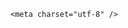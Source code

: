 <!DOCTYPE html>
<html lang="zh-CN">

<head>
    
<title>杭州野生动物园金钱豹外逃4年仍下落不明，它有多大概率还活着？万一在户外相遇，人该怎么办？_腾讯新闻</title>
<meta name="keywords" content="豹子,野生动物,金钱豹外逃,杭州野生动物园,杭州,华北豹,美洲豹,浙江">
<meta name="description" content="大皖新闻讯 2021年4月19日，杭州野生动物世界三只金钱豹逃逸，当时引发公众强烈关注。公开信息显示，2021年4月18日至19日，杭州野生动物世界多名饲养员先后违反操作规定，导致3只金钱豹逃脱；事件发生后，公司管理层经过商议，决定向政府主管部门及社会公众隐瞒此事，自行展开搜捕，因此给周边居民造成了严重的人身安全风险...">
<meta name="author" content="腾讯网">
<meta name="copyright" content="Copyright 1998 - 2025 Tencent. All Rights Reserved">
<meta property="og:type" content="news" />

<meta property="og:title" content="杭州野生动物园金钱豹外逃4年仍下落不明，它有多大概率还活着？万一在户外相遇，人该怎么办？_腾讯新闻" />
<meta property="og:description" content="大皖新闻讯 2021年4月19日，杭州野生动物世界三只金钱豹逃逸，当时引发公众强烈关注。公开信息显示，2021年4月18日至19日，杭州野生动物世界多名饲养员先后违反操作规定，导致3只金钱豹逃脱；事件发生后，公司管理层经过商议，决定向政府主管部门及社会公众隐瞒此事，自行展开搜捕，因此给周边居民造成了严重的人身安全风险..." />
<meta property="og:url" content="https://news.qq.com/rain/a/20250526Q053UC00" />
<meta property="og:image" content="https://inews.gtimg.com/news_ls/O1Wsn3ut38ub7xPXs2RmxWzzp1xFiki32S0KuJE54ra-8AA_640330/0" />
<meta property="article:author" content="" />
<meta property="article:published_time" content="2025-05-26 16:34:31" />
<meta property="category" content="" />

    <meta charset="utf-8" />
<meta http-equiv="X-UA-Compatible" content="IE=Edge" />
<meta name="viewport" content="width=device-width, initial-scale=1, shrink-to-fit=no" />
<link rel="dns-prefetch" href="mat1.gtimg.com">
<link rel="dns-prefetch" href="i.news.qq.com">
<link rel="shortcut icon" href="https://mat1.gtimg.com/qqcdn/qqindex2021/favicon.ico">
<script nomodule="true" src="https://mat1.gtimg.com/qqcdn/qqindex2021/common-static/20240515201444/core3-37-1.min.js"></script>
<script>
  try {
    if (!window.IntersectionObserver) {
      var observerScript = document.createElement('script');
      observerScript.src = "https://mat1.gtimg.com/qqcdn/qqindex2021/common-static/20241024141058/intersection-observer-polyfill.js";
      document.head.appendChild(observerScript);
    }
  } catch (error) {}
</script>

<script>
  try {
    if (!Element.prototype.scrollTo) {
      var scrollScript = document.createElement('script');
      scrollScript.src = "https://mat1.gtimg.com/qqcdn/qqindex2021/common-static/20241025153001/scroll-behavior-polyfill.js";
      document.head.appendChild(scrollScript);
    }
  } catch (error) {}
</script>
<script>
  try {
    if ('scrollRestoration' in window.history) {
      window.history.scrollRestoration = 'manual';
    }
    window.isPcClient = Boolean(window.electron) && (
      window.navigator.userAgent.indexOf('pc-client') > 0 ||
      window.navigator.userAgent.indexOf('TencentNews') > 0
    );
  } catch {}
</script>
<script>
  try {
    if (window.isPcClient) {
      var bodyStyle = document.createElement('style');
      bodyStyle.innerText = 'body{ zoom: 0.95 }';
      document.head.appendChild(bodyStyle);
    }
  } catch {}
</script>
<script>
  window.DATA = {"is_deleted":0,"news_update_time":1748258718,"card":{"msgEntry":1,"vip_type":"30012","vip_icon":"http://inews.gtimg.com/newsapp_ls/0/14876051701/0","chlid":"22983986","chlname":"问答课代表","suid":"8QMc339d5IQeuTzY5QN3","desc":"腾讯新闻问答课代表，结合当下热点新闻和网友热议，发现好问题，期待好回答。","vip_desc":"腾讯新闻问答课代表官方账号","vip_icon_night":"http://inews.gtimg.com/newsapp_ls/0/14876052067/0","vip_place":"left","vip_type_new":"30012","icon":"https://inews.gtimg.com/om_ls/OPBO91JgEbYG-O62jC2hCRA_yoydsA8oEANb87pxgNxKgAA_200200/0","uin":"ecbe89d289b6198c7996f16538ebc224f9","update_frequency":"1970-01-01 08:00:00","liveInfo":{},"cpLevel":2},"final_declare":["个人观点，仅供参考"],"forbidCommentUpDown":0,"question_id":"","remarks":"","title":"杭州野生动物园金钱豹外逃4年仍下落不明，它有多大概率还活着？万一在户外相遇，人该怎么办？","adInfo":{"openAdsPhotos":1,"openAdsText":1,"openRelatedNewsAd":1,"openAds":1,"openAdsComment":1},"atype":232,"content":null,"relate_extend_infos":{"url":"http://view.inews.qq.com/a/20250526A03Z3B00","abstract":"大皖新闻讯 2021年4月19日，杭州野生动物世界三只金钱豹逃逸，当时引发公众强烈关注。公开信息显示，2021年4月18日至19日，杭州野生动物世界多名饲养员先后违反操作规定，导致3只金钱豹逃脱；事件发生后，公司管理层经过商议，决定向政府主管部门及社会公众隐瞒此事，自行展开搜捕，因此给周边居民造成了严重的人身安全风险...","id":"20250526A03Z3B00","imgURL":"https://inews.gtimg.com/news_ls/Ogyd2mNGRPN38joc6QBd_8GmvFZ5vCb0BPxM7R6LlQWs8AA_640330/0","imgURLSmall":"https://inews.gtimg.com/news_ls/Ogyd2mNGRPN38joc6QBd_8GmvFZ5vCb0BPxM7R6LlQWs8AA_150120/0","longTitle":"外逃4年后，杭州野生动物世界那只未找到的豹子怎样了？官方回应","title":"外逃4年后，杭州野生动物世界那只未找到的豹子怎样了？官方回应"},"shareImg":"https://inews.gtimg.com/om_ls/OD2NvfABJheFKqYnW5aaVsuFVTb2zSbwxhb3S9oxYDE5MAA_870492/0","surl":"https://view.inews.qq.com/a/20250526Q053UC00","answer_num":1,"article_category":"229","emojiSwitch":1,"enableDiffusion":1,"detail_entry":{"is_orignal":1,"orignal_entry":1},"disableDeclare":1,"extra_property":{"FeedbackDetailDisableInsert":0,"zanSkinType":""},"categoryrray":{"category_id":"229","sub_category_id":"2044"},"channelEntryJumpType":1,"copyright_share":"本文来自腾讯新闻客户端创作者，不代表腾讯新闻的观点和立场。","copyright_wording_share":"免责声明","iNewsRecommendLevel":1,"id":"20250526Q053UC00","likeInfo":0,"news_app_recommend_status":4,"FadCid":"","abstract":"","commentid":"","ret":0,"attribute":{},"closeCommentBanner":0,"emojiRelatedSwitch":1,"intro":"","isSensitive":0,"questionInfo":{"abstract":"","id":"20250526Q053UC00","longtitle":"杭州野生动物园金钱豹外逃4年仍下落不明，万一在户外偶遇，该怎么办？","question_short_title":"杭州野生动物园金钱豹外逃4年仍下落不明，它有多大概率还活着？万一在户外相遇，人该怎么办？","relate_extend_infos":[{"articletype":"0","id":"20250526A03Z3B00","longtitle":"外逃4年后，杭州野生动物世界那只未找到的豹子怎样了？官方回应","picShowType":"90092","thumbnails_qqnews":["https://inews.gtimg.com/news_ls/Ogyd2mNGRPN38joc6QBd_8GmvFZ5vCb0BPxM7R6LlQWs8AA_294195/0"],"title":"外逃4年后，杭州野生动物世界那只未找到的豹子怎样了？官方回应","url":"https://view.inews.qq.com/a/20250526A03Z3B00","abstract":"大皖新闻讯 2021年4月19日，杭州野生动物世界三只金钱豹逃逸，当时引发公众强烈关注。公开信息显示，2021年4月18日至19日，杭州野生动物世界多名饲养员先后违反操作规定，导致3只金钱豹逃脱；事件发生后，公司管理层经过商议，决定向政府主管部门及社会公众隐瞒此事，自行展开搜捕，因此给周边居民造成了严重的人身安全风险..."}],"thumbnails_qqnews":["https://inews.gtimg.com/om_ls/OD2NvfABJheFKqYnW5aaVsuFVTb2zSbwxhb3S9oxYDE5MAA_294195/0"],"title":"杭州野生动物园金钱豹外逃4年仍下落不明，它有多大概率还活着？万一在户外相遇，人该怎么办？","url":"http://view.inews.qq.com/a/20250526Q053UC00"},"safe_cntl":{"close_all_ad":0,"close_all_favorite":0,"close_all_rel":0,"close_share_pull":0,"emoticon_comment_mode":0,"close_all_emoticon_comment":0,"close_comment_dislike":0,"close_global_news_sis":0,"close_relate_thing":0},"ai_switch":true,"all_long_pic":1,"content_words_num":40,"shareDesc":"腾讯新闻","url":"https://view.inews.qq.com/a/20250526Q053UC00","already_answer":false,"self_declare":{"declare":"个人观点，仅供参考"},"shareCount":1,"time":"2025-05-26 15:12:14","cms_id":"20250526Q053UC00","articleId":"20250526Q05EXA00","article_type":232,"tags":"","desc":"大皖新闻讯 2021年4月19日，杭州野生动物世界三只金钱豹逃逸，当时引发公众强烈关注。公开信息显示，2021年4月18日至19日，杭州野生动物世界多名饲养员先后违反操作规定，导致3只金钱豹逃脱；事件发生后，公司管理层经过商议，决定向政府主管部门及社会公众隐瞒此事，自行展开搜捕，因此给周边居民造成了严重的人身安全风险...","videoArr":[]};
</script>
<script>
  window.channelInfo = {"channelConfig":{"channelNav":[{"_auto_id":"1","active_alien_img":"","alien_img":"","channel_id":"news_news_home","is_local":"0","link":"https://www.qq.com","name_cn":"首页","name_en":"home"},{"_auto_id":"2","active_alien_img":"","alien_img":"","channel_id":"news_news_top","is_local":"0","link":"","name_cn":"要闻","name_en":"news"},{"_auto_id":"4","active_alien_img":"","alien_img":"","channel_id":"news_news_bj","is_local":"1","link":"","name_cn":"北京","name_en":"bj"},{"_auto_id":"5","active_alien_img":"","alien_img":"","channel_id":"news_news_finance","is_local":"0","link":"","name_cn":"财经","name_en":"finance"},{"_auto_id":"6","active_alien_img":"","alien_img":"","channel_id":"news_news_tech","is_local":"0","link":"","name_cn":"科技","name_en":"tech"},{"_auto_id":"7","active_alien_img":"","alien_img":"","channel_id":"tv","is_local":"0","link":"https://v.qq.com/channel/tv/?ptag=qqnews","name_cn":"电视剧","name_en":"tv"},{"_auto_id":"8","active_alien_img":"","alien_img":"","channel_id":"news_news_qa","is_local":"0","link":"","name_cn":"热问","name_en":"qa"},{"_auto_id":"9","active_alien_img":"","alien_img":"","channel_id":"news_news_ent","is_local":"0","link":"","name_cn":"娱乐","name_en":"ent"},{"_auto_id":"10","active_alien_img":"","alien_img":"","channel_id":"variety","is_local":"0","link":"https://v.qq.com/channel/variety/?ptag=qqnews","name_cn":"综艺","name_en":"variety"},{"_auto_id":"11","active_alien_img":"","alien_img":"","channel_id":"news_news_sports","is_local":"0","link":"","name_cn":"体育","name_en":"sports"},{"_auto_id":"13","active_alien_img":"","alien_img":"","channel_id":"news_news_nba","is_local":"0","link":"","name_cn":"NBA","name_en":"nba"},{"_auto_id":"14","active_alien_img":"","alien_img":"","channel_id":"news_news_world","is_local":"0","link":"","name_cn":"国际","name_en":"world"},{"_auto_id":"15","active_alien_img":"","alien_img":"","channel_id":"news_news_mil","is_local":"0","link":"","name_cn":"军事","name_en":"milite"},{"_auto_id":"16","active_alien_img":"","alien_img":"","channel_id":"news_news_auto","is_local":"0","link":"","name_cn":"汽车","name_en":"auto"},{"_auto_id":"17","active_alien_img":"","alien_img":"","channel_id":"news_news_house","is_local":"0","link":"","name_cn":"房产","name_en":"house"},{"_auto_id":"18","active_alien_img":"","alien_img":"","channel_id":"news_news_edu","is_local":"0","link":"","name_cn":"教育","name_en":"edu"},{"_auto_id":"19","active_alien_img":"","alien_img":"","channel_id":"news_news_antip","is_local":"0","link":"","name_cn":"健康","name_en":"health"},{"_auto_id":"20","active_alien_img":"","alien_img":"","channel_id":"news_news_video","is_local":"0","link":"","name_cn":"视频","name_en":"video"},{"_auto_id":"21","active_alien_img":"","alien_img":"","channel_id":"news_news_game","is_local":"0","link":"","name_cn":"游戏","name_en":"games"},{"_auto_id":"22","active_alien_img":"","alien_img":"","channel_id":"news_news_nchupin","is_local":"0","link":"","name_cn":"眼界","name_en":"chupin"},{"_auto_id":"24","active_alien_img":"","alien_img":"","channel_id":"news_news_football","is_local":"0","link":"","name_cn":"足球","name_en":"football"},{"_auto_id":"25","active_alien_img":"","alien_img":"","channel_id":"news_news_kepu","is_local":"0","link":"","name_cn":"科学","name_en":"kepu"},{"_auto_id":"26","active_alien_img":"","alien_img":"","channel_id":"news_news_digi","is_local":"0","link":"","name_cn":"数码","name_en":"digi"},{"_auto_id":"28","active_alien_img":"","alien_img":"","channel_id":"ymzx","is_local":"0","link":"https://gamer.qq.com/v2/cloudgame/game/96897?ichannel=txxwpc0Ftxxwpc1","name_cn":"元梦之星","name_en":"news_news_ymzx"},{"_auto_id":"31","active_alien_img":"","alien_img":"","channel_id":"movie","is_local":"0","link":"https://v.qq.com/channel/movie/?ptag=qqnews","name_cn":"电影","name_en":"movie"},{"_auto_id":"32","active_alien_img":"","alien_img":"","channel_id":"news_news_esport","is_local":"0","link":"","name_cn":"电竞","name_en":"esport"},{"_auto_id":"34","active_alien_img":"","alien_img":"","channel_id":"news_news_history","is_local":"0","link":"","name_cn":"历史","name_en":"history"},{"_auto_id":"35","active_alien_img":"","alien_img":"","channel_id":"news_news_baby","is_local":"0","link":"","name_cn":"育儿","name_en":"baby"},{"_auto_id":"36","active_alien_img":"","alien_img":"","channel_id":"hbjy","is_local":"0","link":"https://gp.qq.com/act/a20250421mnqlx/news.shtml","name_cn":"和平精英","name_en":"news_news_hbjy"},{"_auto_id":"37","active_alien_img":"","alien_img":"","channel_id":"cloud_gamer","is_local":"0","link":"https://gamer.qq.com/?ichannel=txxwpc0Ftxxwpc1","name_cn":"云游戏","name_en":"cloud_gamer"},{"_auto_id":"38","active_alien_img":"","alien_img":"","channel_id":"news_news_lic","is_local":"0","link":"","name_cn":"理财","name_en":"finance_licai"},{"_auto_id":"39","active_alien_img":"","alien_img":"","channel_id":"news_news_istock","is_local":"0","link":"","name_cn":"股票","name_en":"finance_stock"},{"_auto_id":"40","active_alien_img":"","alien_img":"","channel_id":"ren_min_shi_pin","is_local":"0","link":"https://news.qq.com/omn/author/8QMd3Hld74cbujbY?tab=om_video","name_cn":"人民视频","name_en":"ren_min_shi_pin"},{"_auto_id":"41","active_alien_img":"","alien_img":"","channel_id":"news_news_weather","is_local":"0","link":"https://tianqi.qq.com/index.htm","name_cn":"天气","name_en":"weather"}]}};
</script>
<script>
  window.articleConfig = {"rightConfig":[{"_auto_id":"1","category_key":"default","modules":"{\"moduleList\":[{\"title\":\"精选视频\",\"id\":\"video_album\",\"videoType\":\"tag\",\"videoId\":\"aUepxrtchGM=\"},{\"title\":\"下载条\",\"id\":\"download_banner\",\"isSticky\":1},{\"title\":\"热点榜\",\"id\":\"hot_rank_list\",\"isSticky\":1},{\"title\":\"广告推广\",\"id\":\"ssp_ad_module\",\"category\":\"ad_ssp\",\"loid\":\"109\",\"isSticky\":1}]}"}],"tonglanAdConfig":[],"bottomConfig":[],"videoAdConfig":[],"rightGameConfig":[]};
</script>
<script src="https://mat1.gtimg.com/www/js/emonitor/custom_ed041a23.js" charset="utf-8"></script>
<script>
  try {
    window.emonitorIns = emonitor.create({
      name: 'newsqq_quesionArticle',
      atta: {
        name: 'newsqq',
      },
      mode: '007',
    });
  } catch (err) {
    console.warn(err);
  }
</script>
<link href="https://mat1.gtimg.com/qqcdn/qqindex2021/common-static/hel/qqnews-pc-dc_20250515055953/static/css/qa.css" rel="stylesheet">

<script>window.__HEL_PRESET_META__={"qqnews-pc-components":{"app":{"id":1366,"name":"qqnews-pc-components","app_group_name":"qqnews-pc-components","proj_ver":{"map":{},"utime":0},"online_version":"qqnews-pc-components_20250515055747","build_version":"qqnews-pc-components_20250520070753","update_at":"2025-05-20T11:08:42.000Z","desc":"set by [init], from container [formal.pc.dc.sz100921] worker [1]"},"version":{"sub_app_name":"qqnews-pc-components","sub_app_version":"qqnews-pc-components_20250520070753","src_map":{"webDirPath":"https://mat1.gtimg.com/qqcdn/qqindex2021/common-static/hel/qqnews-pc-components_20250520070753","htmlIndexSrc":"https://mat1.gtimg.com/qqcdn/qqindex2021/common-static/hel/qqnews-pc-components_20250520070753/index.html","extractMode":"all","iframeSrc":"","chunkCssSrcList":["https://mat1.gtimg.com/qqcdn/qqindex2021/common-static/hel/qqnews-pc-components_20250520070753/static/css/index.css"],"chunkJsSrcList":["https://mat1.gtimg.com/qqcdn/qqindex2021/common-static/hel/qqnews-pc-components_20250520070753/static/js/index.js"],"staticCssSrcList":[],"staticJsSrcList":["https://mat1.gtimg.com/qqcdn/qqindex2021/static/20231212123233/react.production.min.js","https://mat1.gtimg.com/qqcdn/qqindex2021/static/20231212123233/react-dom.production.min.js","https://mat1.gtimg.com/qqcdn/qqindex2021/common-static/hel/hel-base-v16.js"],"relativeCssSrcList":[],"relativeJsSrcList":[],"privCssSrcList":[],"srvModSrcList":[],"srvModSrcIndex":"","headAssetList":[{"tag":"staticScript","append":false,"attrs":{"src":"https://mat1.gtimg.com/qqcdn/qqindex2021/static/20231212123233/react.production.min.js"}},{"tag":"staticScript","append":false,"attrs":{"src":"https://mat1.gtimg.com/qqcdn/qqindex2021/static/20231212123233/react-dom.production.min.js"}},{"tag":"staticScript","append":false,"attrs":{"src":"https://mat1.gtimg.com/qqcdn/qqindex2021/common-static/hel/hel-base-v16.js"}},{"tag":"script","append":true,"attrs":{"src":"https://mat1.gtimg.com/qqcdn/qqindex2021/common-static/hel/qqnews-pc-components_20250520070753/static/js/index.js","defer":""}},{"tag":"link","append":true,"attrs":{"href":"https://mat1.gtimg.com/qqcdn/qqindex2021/common-static/hel/qqnews-pc-components_20250520070753/static/css/index.css","rel":"stylesheet"}}],"bodyAssetList":[]},"update_at":"2025-05-20T11:08:42.000Z","create_at":"2025-05-20T11:08:42.000Z","_worker_id":"1","_is_backup":true}}}</script>
<script>window.__VIEW_PATH__="question.ejs";</script>
</head>

<body id="dc-question-body">
  <div id="root"></div>
    <iframe style="display: none;" src="https://i.news.qq.com/web_backend/getWebPacUid"></iframe>
<script src="https://mat1.gtimg.com/qqcdn/qqindex2021/common-static/20240805160928/react.production.min.js"></script>
<script src="https://mat1.gtimg.com/qqcdn/qqindex2021/common-static/20240805160928/react-dom.production.min.js"></script>
<script src="https://mat1.gtimg.com/qqcdn/qqindex2021/common-static/20241018171503/universal-report.min.js"></script>
<script defer type="text/javascript" src="https://mat1.gtimg.com/qqcdn/qqindex2021/libs/barrier/aria.js?appid=9327b8b06379d9d1728bbfbe2025ef9c" charset="utf-8"></script>
<script defer src="https://t.captcha.qq.com/TCaptcha.js"></script>
<script>document.cookie="hel_err=;path=/;";</script>
<script src="https://mat1.gtimg.com/qqcdn/qqindex2021/common-static/hel/hel-base-v16.js"></script>
<script src="https://mat1.gtimg.com/qqcdn/qqindex2021/common-static/hel/qqnews-pc-hel-entry_20250117174052/static/js/index.js"></script>
<link rel="preload" href="https://mat1.gtimg.com/qqcdn/qqindex2021/common-static/hel/qqnews-pc-dc_20250515055953/static/js/qa.js" as="script">
<link rel="preload" href="https://mat1.gtimg.com/qqcdn/qqindex2021/common-static/hel/qqnews-pc-components_20250520070753/static/js/index.js" as="script">
<script>window.loadProject("https://mat1.gtimg.com/qqcdn/qqindex2021/common-static/hel/qqnews-pc-dc_20250515055953/static/js/qa.js");</script>
<iframe id="videoFrame" style="display: none;" src="https://video.qq.com/cookie/sync_qqnews.html"></iframe>
</body>

</html>
